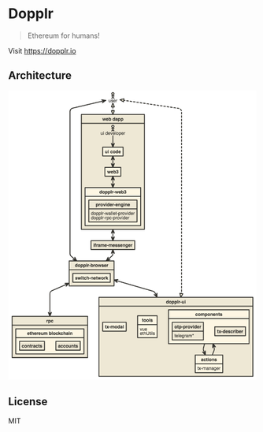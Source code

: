 # Dopplr

> Ethereum for humans!

Visit https://dopplr.io


## Architecture

[![Architecture Diagram](./arch.png)](http://www.nomnoml.com/#view/%5B%3Cactor%3Euser%5D%0A%0A%5Buser%5D%3C%3A--%3A%3E%5Bdopplr-ui%5D%0A%5Buser%5D%3C-%3E%5Bdopplr-browser%5D%0A%5Buser%5D%3C%3A--%3A%3E%5Bweb%20dapp%5D%0A%0A%0A%5Bdopplr-ui%7C%0A%20%20%20%5Btx-modal%5D%0A%20%20%20%5Btools%7C%0A%20%20%20%20%20vue%0A%20%20%20%20%20ethUtils%0A%20%20%20%5D%0A%20%20%20%5Bcomponents%7C%0A%20%20%20%20%20%5Botp-provider%7C%0A%20%20%20%20%20telegram*%5D%0A%20%20%20%20%20%5Btx-describer%5D%0A%20%20%20%5D%0A%20%20%20%5Bactions%7C%0A%20%20%20%20%20tx-manager%0A%20%20%20%5D%0A%20%20%20%5Bcomponents%5D%3A-%3E%5Bactions%5D%0A%20%20%20%5Bactions%5D%3A-%3E%5Bcomponents%5D%0A%5D%0A%0A%5Bweb%20dapp%7C%0A%20%20%5B%3Cactor%3Eui%20developer%5D%0A%20%20%5Bui%20developer%5D-%3E%5Bui%20code%5D%0A%20%20%5Bui%20code%5D%3C-%3E%5Bweb3%5D%0A%20%20%5Bweb3%5D%3C-%3E%5Bdopplr-web3%7C%0A%20%20%5Bprovider-engine%7C%0A%20%20%20%20dopplr-wallet-provider%0A%20%20%20%20dopplr-rpc-provider%5D%0A%20%20%5D%0A%5D%0A%0A%5Biframe-messenger%5D%3C-%3E%5Bdopplr-browser%5D%0A%0A%5Bdopplr-browser%7C%0A%20%20%5Bswitch-network%5D%0A%5D%0A%0A%5Brpc%20%7C%0A%20%20%5Bethereum%20blockchain%20%7C%0A%20%20%20%20%5Bcontracts%5D%0A%20%20%20%20%5Baccounts%5D%0A%20%20%5D%0A%5D%0A%0A%5Bweb%20dapp%5D%3C-%3E%5Biframe-messenger%5D%0A%0A%5Bdopplr-browser%5D%3C-%3E%5Bdopplr-ui%5D%0A%5Bdopplr-browser%5D%3C-%3E%5Brpc%5D%0A)


## License

MIT
